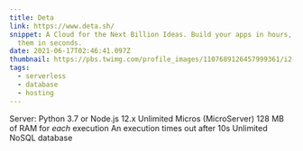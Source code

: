 ```yaml
---
title: Deta
link: https://www.deta.sh/
snippet: A Cloud for the Next Billion Ideas. Build your apps in hours, deploy
  them in seconds.
date: 2021-06-17T02:46:41.097Z
thumbnail: https://pbs.twimg.com/profile_images/1107689126457999361/i2-kggfS_400x400.png
tags:
  - serverless
  - database
  - hosting
---
```

Server: Python 3.7 or Node.js 12.x
Unlimited Micros (MicroServer)
128 MB of RAM for *each* execution
An execution times out after 10s
Unlimited NoSQL database
